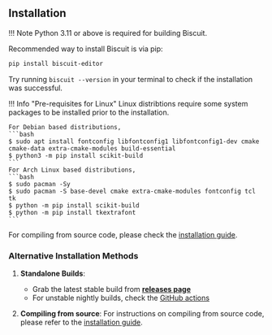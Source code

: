 ## Installation

!!! Note
    Python 3.11 or above is required for building Biscuit.

Recommended way to install Biscuit is via pip:

```bash
pip install biscuit-editor
```

Try running `biscuit --version` in your terminal to check if the installation was successful.

!!! Info "Pre-requisites for Linux"
    Linux distribtions require some system packages to be installed prior to the installation.

    For Debian based distributions,
    ```bash
    $ sudo apt install fontconfig libfontconfig1 libfontconfig1-dev cmake cmake-data extra-cmake-modules build-essential
    $ python3 -m pip install scikit-build
    ```
    For Arch Linux based distributions,
    ```bash
    $ sudo pacman -Sy
    $ sudo pacman -S base-devel cmake extra-cmake-modules fontconfig tcl tk
    $ python -m pip install scikit-build
    $ python -m pip install tkextrafont
    ```

For compiling from source code, please check the [installation guide](https://github.com/tomlin7/biscuit/tree/main/scripts).

### Alternative Installation Methods

1. **Standalone Builds**: 
   - Grab the latest stable build from [**releases page**](https://github.com/tomlin7/biscuit/releases)
   - For unstable nightly builds, check the [GitHub actions](https://github.com/tomlin7/biscuit/actions)

2. **Compiling from source**: 
   For instructions on compiling from source code, please refer to the [installation guide](https://github.com/tomlin7/biscuit/tree/main/scripts/README.md).
